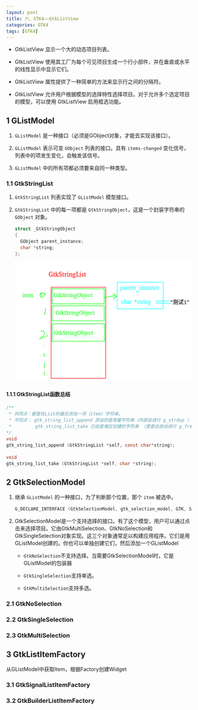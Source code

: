 ```yaml
---
layout: post
title: 六、GTK4——GtkListView
categories: GTK4
tags: [GTK4]
---
```


- GtkListView 显示一个大的动态项目列表。

- GtkListView 使用其工厂为每个可见项目生成一个行小部件，并在垂直或水平的线性显示中显示它们。

- GtkListView 属性提供了一种简单的方法来显示行之间的分隔符。

- GtkListView 允许用户根据模型的选择特性选择项目。对于允许多个选定项目的模型，可以使用 GtkListView 启用框选功能。

## 1 GListModel

1. `GListModel` 是一种接口（必须是GObject对象，才能去实现该接口）。

2. `GListModel` 表示可变 `GObject` 列表的接口。具有 `items-changed` 变化信号，列表中的项发生变化，会触发该信号。

3. `GListModel` 中的所有项都必须要来自同一种类型。

### 1.1 GtkStringList

1. `GtkStringList` 列表实现了 `GListModel` 模型接口。

2. `GtkStringList` 中的每一项都是 `GtkStringObject`，这是一个封装字符串的 `GObject` 对象。

    ```c
    struct _GtkStringObject
    {
      GObject parent_instance;
      char *string;
    };
    ```

    ![alt text](/assets/GTK4/06_GtkListView/image/image-20.png)

#### 1.1.1 GtkStringList函数总结
```c
/**
 * 共同点：都是在List的最后添加一项（item）字符串。
 * 不同点： gtk_string_list_append 添加的是常量字符串（内部会进行 g_strdup ）
 *         gtk_string_list_take 已经是堆区创建的字符串 （里面会自动进行 g_free，不需要我们释放）
*/
void 
gtk_string_list_append (GtkStringList *self, const char*string);

void 
gtk_string_list_take (GtkStringList *self, char *string);                                                 
```

## 2 GtkSelectionModel

1. 继承 `GListModel` 的一种接口，为了判断那个位置，那个 `item` 被选中。

    ```c
    G_DECLARE_INTERFACE (GtkSelectionModel, gtk_selection_model, GTK, SELECTION_MODEL, GListModel)
    ```

2. GtkSelectionModel是一个支持选择的接口。有了这个模型，用户可以通过点击来选择项目。它由GtkMultiSelection、GtkNoSelection和GtkSingleSelection对象实现。这三个对象通常足以构建应用程序。它们是用GListModel创建的。你也可以单独创建它们，然后添加一个GListModel

    - `GtkNoSelection`不支持选择。当需要GtkSelectionModel时，它是GListModel的包装器
  
    - `GtkSingleSelection`支持单选。
  
    - `GtkMultiSelection`支持多选。
  

### 2.1 GtkNoSelection

### 2.2 GtkSingleSelection

### 2.3 GtkMultiSelection


## 3 GtkListItemFactory

从GListModel中获取Item，根据Factory创建Widget



### 3.1 GtkSignalListItemFactory

### 3.2 GtkBuilderListItemFactory